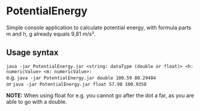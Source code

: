 # PotentialEnergy

Simple console application to calculate potential energy, with formula parts m and h, g already equals 9,81 m/s².<br>

## Usage syntax
`java -jar PotentialEnergy.jar <string: dataType (double or float)> <h: numericValue> <m: numericValue>:`<br>
e.g. `java -jar PotentialEnergy.jar double 100.59 80.29484`<br>
or `java -jar PotentialEnergy.jar float 57.98 100.9358`<br>

<strong>NOTE:</strong> When using float for e.g. you cannot go after the dot a far, as you are able to go with a double.